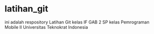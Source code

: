 # latihan_git
ini adalah respository Latihan Git kelas IF GAB 2 SP kelas Pemrograman Mobile II Universitas Teknokrat Indonesia

